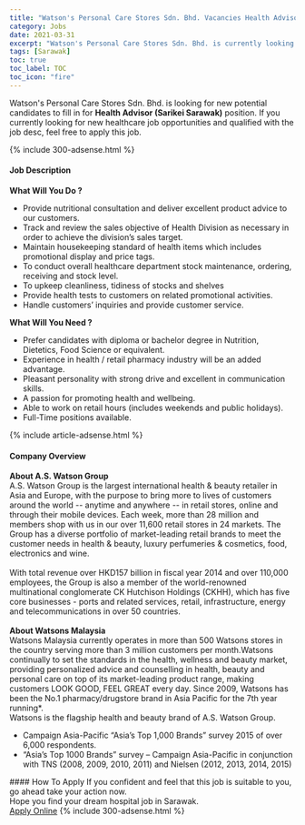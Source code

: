 ```yaml
---
title: "Watson's Personal Care Stores Sdn. Bhd. Vacancies Health Advisor (Sarikei Sarawak)" 
category: Jobs 
date: 2021-03-31 
excerpt: "Watson's Personal Care Stores Sdn. Bhd. is currently looking for suitable person to fill in the Health Advisor (Sarikei Sarawak) which positioned at Sarawak" 
tags: [Sarawak] 
toc: true 
toc_label: TOC 
toc_icon: "fire" 
--- 
```


<p>Watson's Personal Care Stores Sdn. Bhd. is looking for new potential candidates to fill in for <b>Health Advisor (Sarikei Sarawak)</b> position. If you currently looking for new healthcare job opportunities and qualified with the job desc, feel free to apply this job.
</p>{% include 300-adsense.html %} 
<div><div><h4>Job Description</h4></div><div><div><span><div><div><div><strong>What Will You Do ?</strong></div><ul><li>Provide nutritional consultation and deliver excellent product advice to our customers.</li><li>Track and review the sales objective of Health Division as necessary in order to achieve the division&#8217;s sales target.</li><li>Maintain housekeeping standard of health items which includes promotional display and price tags.</li><li>To conduct overall healthcare department stock maintenance, ordering, receiving and stock level.</li><li>To upkeep cleanliness, tidiness of stocks and shelves</li><li>Provide health tests to customers on related promotional activities.</li><li>Handle customers&#8217; inquiries and provide customer service.</li></ul><div><strong>What Will You Need ?</strong></div><ul><li>Prefer candidates with diploma or bachelor degree in Nutrition, Dietetics, Food Science or equivalent.</li><li>Experience in health / retail pharmacy industry will be an added advantage.</li><li>Pleasant personality with strong drive and excellent in communication skills.</li><li>A passion for promoting health and wellbeing.</li><li>Able to work on retail hours (includes weekends and public holidays).</li><li>Full-Time positions available.</li></ul></div></div></span></div></div></div> 
{% include article-adsense.html %} 
<div><div><h4>Company Overview</h4></div><div><div><span><div><div>
<strong>About A.S. Watson Group</strong></div>
<div>
	A.S. Watson Group is the largest international health &amp; beauty retailer in Asia and Europe, with the purpose to bring more to lives of customers around the world -- anytime and anywhere -- in retail stores, online and through their mobile devices. Each week, more than 28 million and members shop with us in our over 11,600 retail stores in 24 markets. The Group has a diverse portfolio of market-leading retail brands to meet the customer needs in health &amp; beauty, luxury perfumeries &amp; cosmetics, food, electronics and wine.</div>
<div>
<br>
	With total revenue over HKD157 billion in fiscal year 2014 and over 110,000 employees, the Group is also a member of the world-renowned multinational conglomerate CK Hutchison Holdings (CKHH), which has five core businesses - ports and related services, retail, infrastructure, energy and telecommunications in over 50 countries.<br>
<br>
<strong>About Watsons Malaysia</strong></div>
<div>
	Watsons Malaysia currently operates in more than 500 Watsons stores in the country serving more than 3 million customers per month.Watsons continually to set the standards in the health, wellness and beauty market, providing personalized advice and counselling in health, beauty and personal care on top of its market-leading product range, making customers LOOK GOOD, FEEL GREAT every day. Since 2009, Watsons has been the No.1 pharmacy/drugstore brand in Asia Pacific for the 7th year running*.<br>
	Watsons is the flagship health and beauty brand of A.S. Watson Group.</div>
<ul>
<li>
		Campaign Asia-Pacific &#8220;Asia&#8217;s Top 1,000 Brands&#8221; survey 2015 of over 6,000 respondents.</li>
<li>
		&#8220;Asia&#8217;s Top 1000 Brands&#8221; survey &#8211; Campaign Asia-Pacific in conjunction with TNS (2008, 2009, 2010, 2011) and Nielsen (2012, 2013, 2014, 2015)</li>
</ul></div></span></div></div></div> 
#### How To Apply 
If you confident and feel that this job is suitable to you, go ahead take your action now. <br/> 
Hope you find your dream hospital job in Sarawak. <br/> 
<a href="https://www.jobstreet.com.my/en/job/health-advisor-sarikei-sarawak-4522232?jobId=jobstreet-my-job-4522232" class="btn btn--warning" target="_blank" rel="nofollow noopenner">Apply Online</a> 
{% include 300-adsense.html %} 